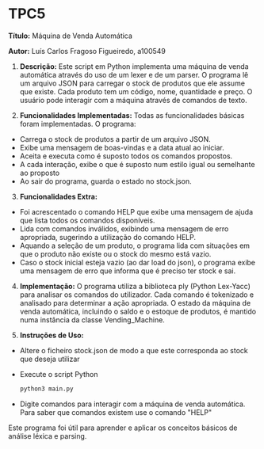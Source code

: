 # TPC5
**Título:** Máquina de Venda Automática

**Autor:** Luís Carlos Fragoso Figueiredo, a100549

1. **Descrição:** Este script em Python implementa uma máquina de venda automática através do uso de um lexer e de um parser. O programa lê um arquivo JSON para carregar o stock de produtos que ele assume que existe. Cada produto tem um código, nome, quantidade e preço. O usuário pode interagir com a máquina através de comandos de texto.

2. **Funcionalidades Implementadas:**
Todas as funcionalidades básicas foram implementadas. 
O programa:
- Carrega o stock de produtos a partir de um arquivo JSON. 
- Exibe uma mensagem de boas-vindas e a data atual ao iniciar.
- Aceita e executa como é suposto todos os comandos propostos.
- A cada interação, exibe o que é suposto num estilo igual ou semelhante ao proposto
- Ao sair do programa, guarda o estado no stock.json.


3. **Funcionalidades Extra:**
- Foi acrescentado o comando HELP que exibe uma mensagem de ajuda que lista todos os comandos disponíveis.
- Lida com comandos inválidos, exibindo uma mensagem de erro apropriada, sugerindo a utilização do comando HELP.
- Aquando a seleção de um produto, o programa lida com situações em que o produto não existe ou o stock do mesmo está vazio.
- Caso o stock inicial esteja vazio (ao dar load do json), o programa exibe uma mensagem de erro que informa que é preciso ter stock e sai. 


4. **Implementação:** O programa utiliza a biblioteca ply (Python Lex-Yacc) para analisar os comandos do utilizador. Cada comando é tokenizado e analisado para determinar a ação apropriada. O estado da máquina de venda automática, incluindo o saldo e o estoque de produtos, é mantido numa instância da classe Vending_Machine.

5. **Instruções de Uso:**

- Altere o ficheiro stock.json de modo a que este corresponda ao stock que deseja utilizar

- Execute o script Python
    ```bash
    python3 main.py
    ```

- Digite comandos para interagir com a máquina de venda automática. Para saber que comandos existem use o comando "HELP"

Este programa foi útil para aprender e aplicar os conceitos básicos de análise léxica e parsing.